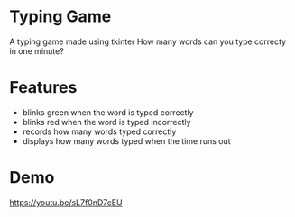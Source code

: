 # Typing Game

A typing game made using tkinter
How many words can you type correcty in one minute?

# Features

 - blinks green when the word is typed correctly 
 - blinks red when the word is typed incorrectly 
 - records how many words typed correctly
 - displays how many words typed when the time runs out

# Demo

https://youtu.be/sL7f0nD7cEU
